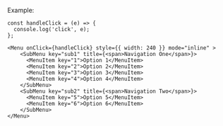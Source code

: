 
Example:

    const handleClick = (e) => {
      console.log('click', e);
    };

    <Menu onClick={handleClick} style={{ width: 240 }} mode="inline" >
        <SubMenu key="sub1" title={<span>Navigation One</span>}>
          <MenuItem key="1">Option 1</MenuItem>
          <MenuItem key="2">Option 2</MenuItem>
          <MenuItem key="3">Option 3</MenuItem>
          <MenuItem key="4">Option 4</MenuItem>
        </SubMenu>
        <SubMenu key="sub2" title={<span>Navigation Two</span>}>
          <MenuItem key="5">Option 5</MenuItem>
          <MenuItem key="6">Option 6</MenuItem>
        </SubMenu>
    </Menu>
